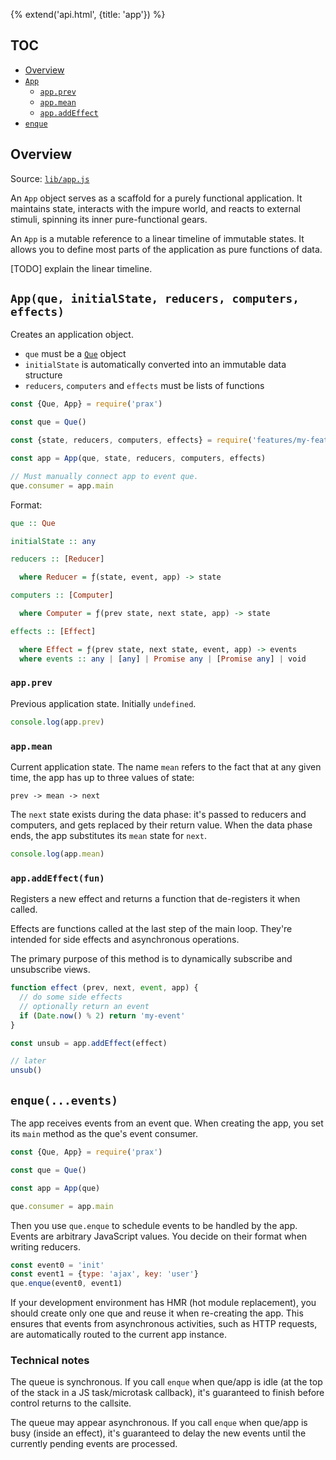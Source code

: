 {% extend('api.html', {title: 'app'}) %}

## TOC

* [Overview]({{url(path)}}/#overview)
* [`App`]({{url(path)}}/#-app-que-initialstate-reducers-computers-effects-)
  * [`app.prev`]({{url(path)}}/#-app-prev-)
  * [`app.mean`]({{url(path)}}/#-app-mean-)
  * [`app.addEffect`]({{url(path)}}/#-app-addeffect-fun-)
* [`enque`]({{url(path)}}/#-enque-events-)

## Overview

Source:
<a href="https://github.com/Mitranim/prax/blob/master/lib/app.js" target="_blank">
`lib/app.js` <span class="fa fa-github"></span>
</a>

An `App` object serves as a scaffold for a purely functional application. It
maintains state, interacts with the impure world, and reacts to external
stimuli, spinning its inner pure-functional gears.

An `App` is a mutable reference to a linear timeline of immutable states. It
allows you to define most parts of the application as pure functions of data.

[TODO] explain the linear timeline.

## `App(que, initialState, reducers, computers, effects)`

Creates an application object.

  * `que` must be a [`Que`](api/que/) object
  * `initialState` is automatically converted into an immutable data structure
  * `reducers`, `computers` and `effects` must be lists of functions

```js
const {Que, App} = require('prax')

const que = Que()

const {state, reducers, computers, effects} = require('features/my-feature')

const app = App(que, state, reducers, computers, effects)

// Must manually connect app to event que.
que.consumer = app.main
```

Format:

```hs
que :: Que

initialState :: any

reducers :: [Reducer]

  where Reducer = ƒ(state, event, app) -> state

computers :: [Computer]

  where Computer = ƒ(prev state, next state, app) -> state

effects :: [Effect]

  where Effect = ƒ(prev state, next state, event, app) -> events
  where events :: any | [any] | Promise any | [Promise any] | void
```

### `app.prev`

Previous application state. Initially `undefined`.

```js
console.log(app.prev)
```

### `app.mean`

Current application state. The name `mean` refers to the fact that at any given
time, the app has up to three values of state:

`prev -> mean -> next`

The `next` state exists during the data phase: it's passed to reducers and
computers, and gets replaced by their return value. When the data phase ends,
the app substitutes its `mean` state for `next`.

```js
console.log(app.mean)
```

### `app.addEffect(fun)`

Registers a new effect and returns a function that de-registers it when called.

Effects are functions called at the last step of the main loop. They're intended
for side effects and asynchronous operations.

The primary purpose of this method is to dynamically subscribe and unsubscribe
views.

```js
function effect (prev, next, event, app) {
  // do some side effects
  // optionally return an event
  if (Date.now() % 2) return 'my-event'
}

const unsub = app.addEffect(effect)

// later
unsub()
```

## `enque(...events)`

The app receives events from an event que. When creating the app, you set its
`main` method as the que's event consumer.

```js
const {Que, App} = require('prax')

const que = Que()

const app = App(que)

que.consumer = app.main
```

Then you use `que.enque` to schedule events to be handled by the app. Events are
arbitrary JavaScript values. You decide on their format when writing reducers.

```js
const event0 = 'init'
const event1 = {type: 'ajax', key: 'user'}
que.enque(event0, event1)
```

If your development environment has HMR (hot module replacement), you should
create only one que and reuse it when re-creating the app. This ensures that
events from asynchronous activities, such as HTTP requests, are automatically
routed to the current app instance.

<!--: <div class="notes"> :-->

### Technical notes

The queue is synchronous. If you call `enque` when que/app is idle (at the top
of the stack in a JS task/microtask callback), it's guaranteed to finish before
control returns to the callsite.

The queue may appear asynchronous. If you call `enque` when que/app is busy
(inside an effect), it's guaranteed to delay the new events until the currently
pending events are processed.

<!--: </div> :-->
